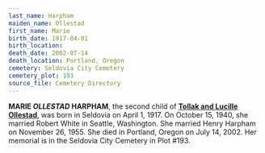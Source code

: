 ```yaml
---
last_name: Harpham
maiden_name: Ollestad
first_name: Marie
birth_date: 1917-04-01
birth_location:
death_date: 2002-07-14
death_location: Portland, Oregon
cemetery: Seldovia City Cemetery
cemetery_plot: 193
source_file: Cemetery Directory
---
```

**MARIE *OLLESTAD* HARPHAM**, the second child of [**Tollak and Lucille Ollestad**](./Ollestad_Tollak_Bowitz.md), was born in Seldovia on April 1, 1917.  On October 15, 1940, she married Robert White in Seattle, Washington.  She married Henry Harpham on November 26, 1955.  She died in Portland, Oregon on July 14, 2002.  Her memorial is in the Seldovia City Cemetery in Plot #193.  
